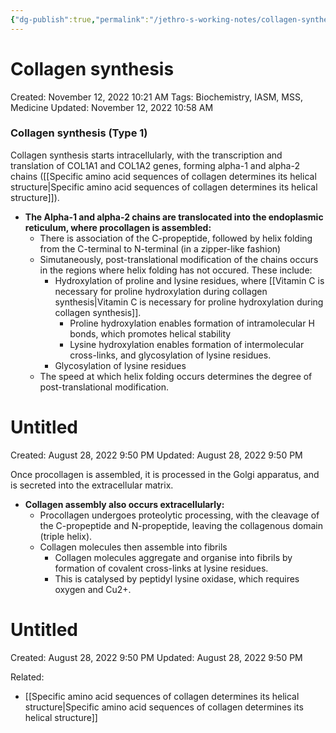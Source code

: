 ```yaml
---
{"dg-publish":true,"permalink":"/jethro-s-working-notes/collagen-synthesis/","dgPassFrontmatter":true}
---
```



# Collagen synthesis

Created: November 12, 2022 10:21 AM
Tags: Biochemistry, IASM, MSS, Medicine
Updated: November 12, 2022 10:58 AM

### Collagen synthesis (Type 1)

Collagen synthesis starts intracellularly, with the transcription and translation of COL1A1 and COL1A2 genes, forming alpha-1 and alpha-2 chains ([[Specific amino acid sequences of collagen determines its helical structure\|Specific amino acid sequences of collagen determines its helical structure]]).

- **The Alpha-1 and alpha-2 chains are translocated into the endoplasmic reticulum, where procollagen is assembled:**
    - There is association of the C-propeptide, followed by helix folding from the C-terminal to N-terminal (in a zipper-like fashion)
    - Simutaneously, post-translational modification of the chains occurs in the regions where helix folding has not occured. These include:
        - Hydroxylation of proline and lysine residues, where [[Vitamin C is necessary for proline hydroxylation during collagen synthesis\|Vitamin C is necessary for proline hydroxylation during collagen synthesis]].
            - Proline hydroxylation enables formation of intramolecular H bonds, which promotes helical stability
            - Lysine hydroxylation enables formation of intermolecular cross-links, and glycosylation of lysine residues.
        - Glycosylation of lysine residues
    - The speed at which helix folding occurs determines the degree of post-translational modification.
    
    
<div class="transclusion internal-embed is-loaded"><div class="markdown-embed">





# Untitled

Created: August 28, 2022 9:50 PM
Updated: August 28, 2022 9:50 PM

</div></div>

    

Once procollagen is assembled, it is processed in the Golgi apparatus, and is secreted into the extracellular matrix.

- **Collagen assembly also occurs extracellularly:**
    - Procollagen undergoes proteolytic processing, with the cleavage of the C-propeptide and N-propeptide, leaving the collagenous domain (triple helix).
    - Collagen molecules then assemble into fibrils
        - Collagen molecules aggregate and organise into fibrils by formation of covalent cross-links at lysine residues.
        - This is catalysed by peptidyl lysine oxidase, which requires oxygen and Cu2+.
    
    
<div class="transclusion internal-embed is-loaded"><div class="markdown-embed">





# Untitled

Created: August 28, 2022 9:50 PM
Updated: August 28, 2022 9:50 PM

</div></div>

    

Related:

- [[Specific amino acid sequences of collagen determines its helical structure\|Specific amino acid sequences of collagen determines its helical structure]]